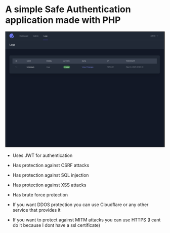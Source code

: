 # A simple Safe Authentication application made with PHP

![Preview](preview.png)

- Uses JWT for authentication
- Has protection against CSRF attacks
- Has protection against SQL injection
- Has protection against XSS attacks
- Has brute force protection

- If you want DDOS protection you can use Cloudflare or any other service that provides it
- If you want to protect against MITM attacks you can use HTTPS (I cant do it because I dont have a ssl certificate)
